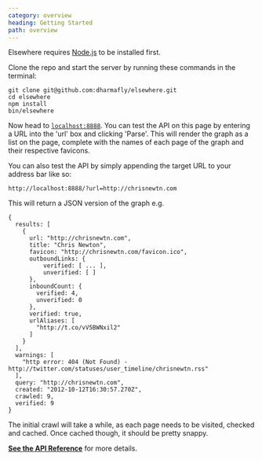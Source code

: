 ```yaml
---
category: overview
heading: Getting Started
path: overview
---
```


Elsewhere requires [Node.js][node] to be installed first.

Clone the repo and start the server by running these commands in the terminal:

    git clone git@github.com:dharmafly/elsewhere.git
    cd elsewhere
    npm install
    bin/elsewhere

Now head to [`localhost:8888`][localhost]. You can test the API on this page by entering a URL into the 'url' box and clicking 'Parse'. This will render the graph as a list on the page, complete with the names of each page of the graph and their respective favicons.

You can also test the API by simply appending the target URL to your address bar like so:

    http://localhost:8888/?url=http://chrisnewtn.com

This will return a JSON version of the graph e.g.

    {
      results: [
        {
          url: "http://chrisnewtn.com",
          title: "Chris Newton",
          favicon: "http://chrisnewtn.com/favicon.ico",
          outboundLinks: {
	          verified: [ ... ],
	          unverified: [ ]
          },
          inboundCount: {
            verified: 4,
            unverified: 0
          },
          verified: true,
          urlAliases: [
            "http://t.co/vV5BWNxil2"
          ]
        }
      ],
      warnings: [
        "http error: 404 (Not Found) - http://twitter.com/statuses/user_timeline/chrisnewtn.rss"
      ],
      query: "http://chrisnewtn.com",
      created: "2012-10-12T16:30:57.270Z",
      crawled: 9,
      verified: 9
    }

The initial crawl will take a while, as each page needs to be visited, checked and cached. Once cached though, it should be pretty snappy.




**[See the API Reference][reference]** for more details.

[node]: http://nodejs.org
[localhost]: http://localhost:8888
[reference]: reference/